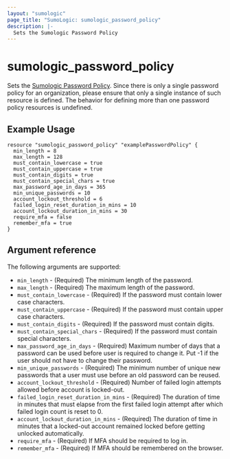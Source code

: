 ```yaml
---
layout: "sumologic"
page_title: "SumoLogic: sumologic_password_policy"
description: |-
  Sets the Sumologic Password Policy
---
```


# sumologic_password_policy
Sets the [Sumologic Password Policy][1]. Since there is only a single password policy for an organization,
please ensure that only a single instance of such resource is defined.
The behavior for defining more than one password policy resources is undefined.

## Example Usage
```hcl
resource "sumologic_password_policy" "examplePasswordPolicy" {
  min_length = 8
  max_length = 128
  must_contain_lowercase = true
  must_contain_uppercase = true
  must_contain_digits = true
  must_contain_special_chars = true
  max_password_age_in_days = 365
  min_unique_passwords = 10
  account_lockout_threshold = 6
  failed_login_reset_duration_in_mins = 10
  account_lockout_duration_in_mins = 30
  require_mfa = false
  remember_mfa = true
}
```

## Argument reference

The following arguments are supported:

- `min_length` - (Required) The minimum length of the password.
- `max_length` - (Required) The maximum length of the password.
- `must_contain_lowercase` - (Required) If the password must contain lower case characters.
- `must_contain_uppercase` - (Required) If the password must contain upper case characters.
- `must_contain_digits` - (Required) If the password must contain digits.
- `must_contain_special_chars` - (Required) If the password must contain special characters.
- `max_password_age_in_days` - (Required) Maximum number of days that a password can be used before user is required to change it. Put -1 if the user should not have to change their password.
- `min_unique_passwords` - (Required) The minimum number of unique new passwords that a user must use before an old password can be reused.
- `account_lockout_threshold` - (Required) Number of failed login attempts allowed before account is locked-out.
- `failed_login_reset_duration_in_mins` - (Required) The duration of time in minutes that must elapse from the first failed login attempt after which failed login count is reset to 0.
- `account_lockout_duration_in_mins` - (Required) The duration of time in minutes that a locked-out account remained locked before getting unlocked automatically.
- `require_mfa` - (Required) If MFA should be required to log in.
- `remember_mfa` - (Required) If MFA should be remembered on the browser.

[1]: https://help.sumologic.com/Manage/Security/Set-the-Password-Policy
